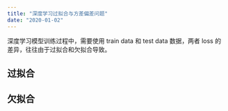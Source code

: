 ```yaml
---
title: "深度学习过拟合与方差偏差问题"
date: "2020-01-02"
---
```


深度学习模型训练过程中，需要使用 train data 和 test data 数据，两者 loss 的差异，往往由于过拟合和欠拟合导致。

## 过拟合

## 欠拟合
